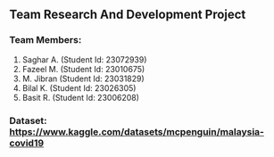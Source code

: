 ## Team Research And Development Project
### Team Members:
1. Saghar A. (Student Id: 23072939)
2. Fazeel M. (Student Id: 23010675)
3. M. Jibran (Student Id: 23031829)
4. Bilal K. (Student Id: 23026305)
5. Basit R. (Student Id: 23006208)

### Dataset: https://www.kaggle.com/datasets/mcpenguin/malaysia-covid19